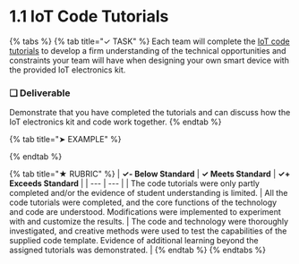 # 1.1 IoT Code Tutorials

{% tabs %}
{% tab title="✓ TASK" %}
Each team will complete the [IoT code tutorials](https://docs.idew.org/code-internet-of-things/) to develop a firm understanding of the technical opportunities and constraints your team will have when designing your own smart device with the provided IoT electronics kit.

### **❏ Deliverable**

Demonstrate that you have completed the tutorials and can discuss how the IoT electronics kit and code work together.
{% endtab %}

{% tab title="➤ EXAMPLE" %}

{% endtab %}

{% tab title="★ RUBRIC" %}
| **✓- Below Standard** | **✓ Meets Standard** | **✓+ Exceeds Standard** |
| --- | --- |
| The code tutorials were only partly completed and/or the evidence of student understanding is limited. | All the code tutorials were completed, and the core functions of the technology and code are understood. Modifications were implemented to experiment with and customize the results. | The code and technology were thoroughly investigated, and creative methods were used to test the capabilities of the supplied code template. Evidence of additional learning beyond the assigned tutorials was demonstrated. |
{% endtab %}
{% endtabs %}

